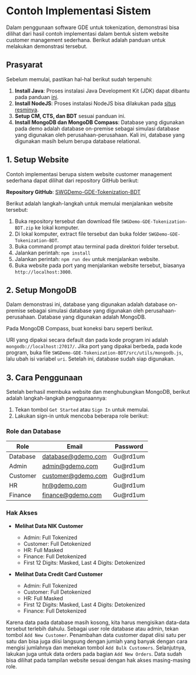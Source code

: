 # Contoh Implementasi Sistem

Dalam penggunaan software GDE untuk tokenization, demonstrasi bisa dilihat dari hasil contoh implementasi dalam bentuk sistem website customer management sederhana. Berikut adalah panduan untuk melakukan demonstrasi tersebut.

## Prasyarat

Sebelum memulai, pastikan hal-hal berikut sudah terpenuhi:

1. **Install Java**: Proses instalasi Java Development Kit (JDK) dapat dibantu pada panduan [ini](https://www.geeksforgeeks.org/download-and-install-java-development-kit-jdk-on-windows-mac-and-linux/).
2. **Install NodeJS**: Proses instalasi NodeJS bisa dilakukan pada [situs resminya](https://nodejs.org/en).
3. **Setup CM, CTS, dan BDT** sesuai panduan ini.
4. **Install MongoDB dan MongoDB Compass**: Database yang digunakan pada demo adalah database on-premise sebagai simulasi database yang digunakan oleh perusahaan-perusahaan. Kali ini, database yang digunakan masih belum berupa database relational.

## 1. Setup Website

Contoh implementasi berupa sistem website customer management sederhana dapat dilihat dari repository GitHub berikut:

**Repository GitHub**: [SWGDemo-GDE-Tokenization-BDT](https://github.com/rhmn5ty/SWGDemo-GDE-Tokenization-BDT)

Berikut adalah langkah-langkah untuk memulai menjalankan website tersebut:

1. Buka repository tersebut dan download file `SWGDemo-GDE-Tokenization-BDT.zip` ke lokal komputer.
2. Di lokal komputer, extract file tersebut dan buka folder `SWGDemo-GDE-Tokenization-BDT`.
3. Buka command prompt atau terminal pada direktori folder tersebut.
4. Jalankan perintah: `npm install`
5. Jalankan perintah: `npm run dev` untuk menjalankan website.
6. Buka website pada port yang menjalankan website tersebut, biasanya `http://localhost:3000`.

## 2. Setup MongoDB

Dalam demonstrasi ini, database yang digunakan adalah database on-premise sebagai simulasi database yang digunakan oleh perusahaan-perusahaan. Database yang digunakan adalah MongoDB.

Pada MongoDB Compass, buat koneksi baru seperti berikut.

URI yang dipakai secara default dan pada kode program ini adalah `mongodb://localhost:27017/`. Jika port yang dipakai berbeda, pada kode program, buka file `SWGDemo-GDE-Tokenization-BDT/src/utils/mongodb.js`, lalu ubah isi variabel `uri`. Setelah ini, database sudah siap digunakan.

## 3. Cara Penggunaan

Setelah berhasil membuka website dan menghubungkan MongoDB, berikut adalah langkah-langkah penggunaannya:

1. Tekan tombol `Get Started` atau `Sign In` untuk memulai.
2. Lakukan sign-in untuk mencoba beberapa role berikut:

### Role dan Database

| Role     | Email              | Password |
| -------- | ------------------ | -------- |
| Database | database@gdemo.com | Gu@rd1um |
| Admin    | admin@gdemo.com    | Gu@rd1um |
| Customer | customer@gdemo.com | Gu@rd1um |
| HR       | hr@gdemo.com       | Gu@rd1um |
| Finance  | finance@gdemo.com  | Gu@rd1um |

### Hak Akses

- **Melihat Data NIK Customer**

  - Admin: Full Tokenized
  - Customer: Full Detokenized
  - HR: Full Masked
  - Finance: Full Detokenized
  - First 12 Digits: Masked, Last 4 Digits: Detokenized

- **Melihat Data Credit Card Customer**
  - Admin: Full Tokenized
  - Customer: Full Detokenized
  - HR: Full Masked
  - First 12 Digits: Masked, Last 4 Digits: Detokenized
  - Finance: Full Detokenized

Karena data pada database masih kosong, kita harus mengisikan data-data tersebut terlebih dahulu. Sebagai user role database atau admin, tekan tombol `Add New Customer`. Penambahan data customer dapat diisi satu per satu dan bisa juga diisi langsung dengan jumlah yang banyak dengan cara mengisi jumlahnya dan menekan tombol `Add Bulk Customers`. Selanjutnya, lakukan juga untuk data orders pada bagian `Add New Orders`. Data sudah bisa dilihat pada tampilan website sesuai dengan hak akses masing-masing role.
